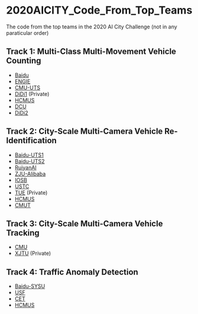 # 2020AICITY_Code_From_Top_Teams
The code from the top teams in the 2020 AI City Challenge (not in any paraticular order)

## Track 1: Multi-Class Multi-Movement Vehicle Counting
* [Baidu](https://github.com/PaddlePaddle/Research/tree/master/CV/VehicleCounting)
* [ENGIE](https://github.com/AndresOsp/Track1)
* [CMU-UTS](https://github.com/Lijun-Yu/zero_virus)
* [DiDi1](https://github.com/liwenwei123/AIC_2020_Challenge_Track-1) (Private)
* [HCMUS](https://github.com/selab-hcmus/AI_City_2020)
* [DCU](https://github.com/adityabansal98/AI_City_Track1_Insight-DCU)
* [DiDi2](https://github.com/Jilliansea/DTTM-Vehicle-Counting)

## Track 2: City-Scale Multi-Camera Vehicle Re-Identification
* [Baidu-UTS1](https://github.com/layumi/AICIty-reID-2020)
* [Baidu-UTS2](https://github.com/PaddlePaddle/Research/tree/master/CV/PaddleReid)
* [RuiyanAI](https://github.com/Xiangyu-CAS/AICity2020-VOC-ReID)
* [ZJU-Alibaba](https://github.com/heshuting555/AICITY2020_DMT_VehicleReID)
* [IOSB](https://github.com/corner100/2020-aicitychallenge-IOSB-VeRi)
* [USTC](https://github.com/zgcr/AICITY2020_track2_reid_BeBetter)
* [TUE](https://github.com/xPlusUltra/vehicle_reid.git) (Private)
* [HCMUS](https://github.com/selab-hcmus/AI_City_2020)
* [CMUT](https://github.com/gggcy/AIC2020_ReID)

## Track 3: City-Scale Multi-Camera Vehicle Tracking
* [CMU](https://github.com/KevinQian97/ELECTRICITY-MTMC)
* [XJTU](https://github.com/GehenHe/AIC20_Alpha) (Private)

## Track 4: Traffic Anomaly Detection
* [Baidu-SYSU](https://github.com/PaddlePaddle/Research/tree/master/CV/AICity2020-Anomaly-Detection)
* [USF](https://github.com/kevaldoshi17/NVIDIA_AICITY)
* [CET](https://github.com/cetcvlab/AICity-2020-CETCVLAB)
* [HCMUS](https://github.com/selab-hcmus/AI_City_2020)
